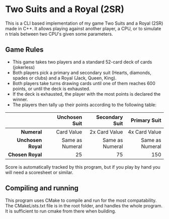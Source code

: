 # Two Suits and a Royal (2SR)

This is a CLI based implementation of my game Two Suits and a Royal (2SR) made in C++. It allows playing against another player, a CPU, or to simulate n trials between two CPU's given some parameters.

## Game Rules

* This game takes two players and a standard 52-card deck of cards (jokerless)
* Both players pick a primary and secondary suit (Hearts, diamonds, spades or clubs) and a Royal (Jack, Queen, King).
* Both players take turns drawing cards until one of them reaches 600 points, or until the deck is exhausted.
* If the deck is exhausted, the player with the most points is declared the winner.
* The players then tally up their points according to the following table:

|                    |   Unchosen Suit |  Secondary Suit |    Primary Suit |
|-------------------:|----------------:|----------------:|----------------:|
|        **Numeral** |      Card Value |   2x Card Value |   4x Card Value |
| **Unchosen Royal** | Same as Numeral | Same as Numeral | Same as Numeral |
|   **Chosen Royal** |              25 |              75 |             150 |

Score is automatically tracked by this program, but if you play by hand you will need a scoresheet or similar.

## Compiling and running

This program uses CMake to compile and run for the most compatability. The CMakeLists.txt file is in the root folder, and handles the whole program. It is sufficient to run cmake from there when building.
